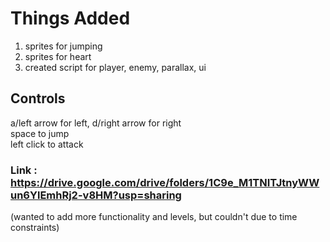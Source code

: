 # Things Added
1. sprites for jumping
2. sprites for heart
3. created script for player, enemy, parallax, ui
## Controls
a/left arrow for left, d/right arrow for right<br>
space to jump<br>
left click to attack<br>
### Link : https://drive.google.com/drive/folders/1C9e_M1TNITJtnyWWun6YlEmhRj2-v8HM?usp=sharing
(wanted to add more functionality and levels, but couldn't due to time constraints)
